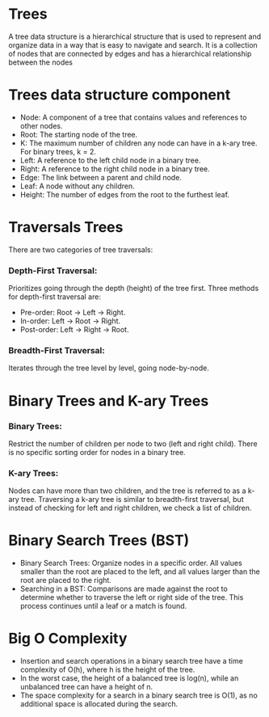 # Trees 

A tree data structure is a hierarchical structure that is used to represent and organize data in a way that is easy to navigate and search. It is a collection of nodes that are connected by edges and has a hierarchical relationship between the nodes


# Trees data structure component

* Node: A component of a tree that contains values and references to other nodes.
* Root: The starting node of the tree.
* K: The maximum number of children any node can have in a k-ary tree. For binary trees, k = 2.
* Left: A reference to the left child node in a binary tree.
* Right: A reference to the right child node in a binary tree.
* Edge: The link between a parent and child node.
* Leaf: A node without any children.
* Height: The number of edges from the root to the furthest leaf.


# Traversals Trees
There are two categories of tree traversals:

### Depth-First Traversal: 

Prioritizes going through the depth (height) of the tree first. Three methods for depth-first traversal are:
* Pre-order: Root -> Left -> Right.
* In-order: Left -> Root -> Right.
* Post-order: Left -> Right -> Root.

### Breadth-First Traversal:

Iterates through the tree level by level, going node-by-node.


# Binary Trees and K-ary Trees

### Binary Trees:

Restrict the number of children per node to two (left and right child). There is no specific sorting order for nodes in a binary tree.
### K-ary Trees:

Nodes can have more than two children, and the tree is referred to as a k-ary tree. Traversing a k-ary tree is similar to breadth-first traversal, but instead of checking for left and right children, we check a list of children.

# Binary Search Trees (BST)

* Binary Search Trees: Organize nodes in a specific order. All values smaller than the root are placed to the left, and all values larger than the root are placed to the right.
* Searching in a BST: Comparisons are made against the root to determine whether to traverse the left or right side of the tree. This process continues until a leaf or a match is found.

# Big O Complexity
* Insertion and search operations in a binary search tree have a time complexity of O(h), where h is the height of the tree.
* In the worst case, the height of a balanced tree is log(n), while an unbalanced tree can have a height of n.
* The space complexity for a search in a binary search tree is O(1), as no additional space is allocated during the search.

